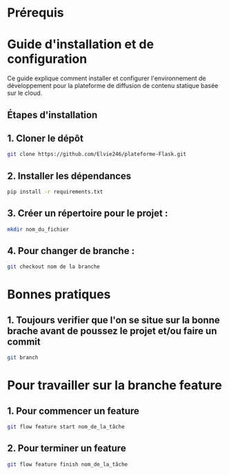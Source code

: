 # Prérequis

# Guide d'installation et de configuration

Ce guide explique comment installer et configurer l'environnement de développement pour la plateforme de diffusion de contenu statique basée sur le cloud.


## Étapes d'installation

## 1. Cloner le dépôt
````bash
git clone https://github.com/Elvie246/plateforme-Flask.git
````

## 2. Installer les dépendances
````bash
pip install -r requirements.txt
````

## 3. Créer un répertoire pour le projet :
````bash
mkdir nom_du_fichier
````

## 4. Pour changer de branche :
````bash
git checkout nom de la branche
````

# Bonnes pratiques 
## 1. Toujours verifier que l'on se situe sur la bonne brache avant de poussez le projet et/ou faire un commit
````bash
git branch
````
# Pour travailler sur la branche feature 
## 1. Pour commencer un feature 
````bash
git flow feature start nom_de_la_tâche
````
## 2. Pour terminer  un feature 
````bash
git flow feature finish nom_de_la_tâche
````
